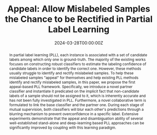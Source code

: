 ---
title: "Appeal: Allow Mislabeled Samples the Chance to be Rectified in Partial Label Learning"
authors:
  - Admin
  - Zekun Jiang
  - Xuehui Wang
  - Yan Wang
  - Xiaokang Yang
  - Wei Shen

date: "2024-03-28T00:00:00Z"
doi: ""

# Schedule page publish date (NOT publication's date).
publishDate: "2017-01-01T00:00:00Z"

# Publication type.
# Accepts a single type but formatted as a YAML list (for Hugo requirements).
# Enter a publication type from the CSL standard.
publication_types: article

# Publication name and optional abbreviated publication name.
publication: ""
publication_short: "<b>Arxiv</b>"

abstract: In partial label learning (PLL), each instance is associated with a set of candidate labels among which only one is ground-truth. The majority of the existing works focuses on constructing robust classifiers to estimate the labeling confidence of candidate labels in order to identify the correct one. However, these methods usually struggle to identify and rectify mislabeled samples. To help these mislabeled samples "appeal" for themselves and help existing PLL methods identify and rectify mislabeled samples, in this paper, we propose the first appeal-based PLL framework. Specifically, we introduce a novel partner classifier and instantiate it predicated on the implicit fact that non-candidate labels of a sample should not be assigned to it, which is inherently accurate and has not been fully investigated in PLL. Furthermore, a novel collaborative term is formulated to link the base classifier and the partner one. During each stage of mutual supervision, both classifiers will blur each other's predictions through a blurring mechanism to prevent overconfidence in a specific label. Extensive experiments demonstrate that the appeal and disambiguation ability of several well-established stand-alone and deep-learning based PLL approaches can be significantly improved by coupling with this learning paradigm.

# Summary. An optional shortened abstract.
summary: A novel strategy ''appeal'' of partial label learning.

tags:
- Partial Label Learning
- Machine Learning

featured: false

links:
url_pdf: https://arxiv.org/abs/2312.11034v3
url_code: 'https://github.com/SJTU-DeepVisionLab/PLCP'


# Featured image
# To use, add an image named `featured.jpg/png` to your page's folder. 
image:
  caption: 'Framework'
  focal_point: ""
  preview_only: false

# Associated Projects (optional).
#   Associate this publication with one or more of your projects.
#   Simply enter your project's folder or file name without extension.
#   E.g. `internal-project` references `content/project/internal-project/index.md`.
#   Otherwise, set `projects: []`.
projects:
- []

# Slides (optional).
#   Associate this publication with Markdown slides.
#   Simply enter your slide deck's filename without extension.
#   E.g. `slides: "example"` references `content/slides/example/index.md`.
#   Otherwise, set `slides: ""`.
slides: ""
---